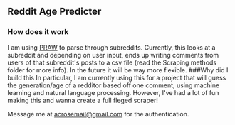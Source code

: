 ## Reddit Age Predicter

### How does it work
I am using [PRAW](https://praw.readthedocs.io/en/latest/) to parse through subreddits.
Currently, this looks at a subreddit and depending on user input, ends up writing comments from users of that subreddit's posts to a csv file (read the Scraping methods folder for more info). In the future it will be way more flexible. 
###Why did I build this
In particular, I am currently using this for a project that will guess the generation/age of a redditor based off one comment, using machine learning and natural language processing.
However, I've had a lot of fun making this and wanna create a full fleged scraper!

Message me at acrosemail@gmail.com for the authentication. 
